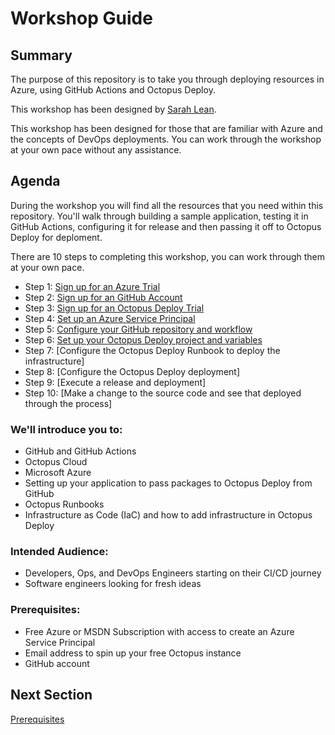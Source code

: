 # Workshop Guide

## Summary

The purpose of this repository is to take you through deploying resources in Azure, using GitHub Actions and Octopus Deploy. 

This workshop has been designed by [Sarah Lean](https://www.linkedin.com/in/sazlean/). 

This workshop has been designed for those that are familiar with Azure and the concepts of DevOps deployments.  You can work through the workshop at your own pace without any assistance. 

## Agenda

During the workshop you will find all the resources that you need within this repository.   You'll walk through building a sample application, testing it in GitHub Actions, configuring it for release and then passing it off to Octopus Deploy for deploment. 

There are 10 steps to completing this workshop, you can work through them at your own pace. 

- Step 1: [Sign up for an Azure Trial](05_Azure_Sign_up.md)
- Step 2: [Sign up for an GitHub Account](03_GitHub_Sign_up.md)
- Step 3: [Sign up for an Octopus Deploy Trial](04_Octopus_Deploy_Cloud_Sign_up.md)
- Step 4: [Set up an Azure Service Principal](07_Azure_Service_Principal.md)
- Step 5: [Configure your GitHub repository and workflow](08_GitHub_Actions_Configuration.md)
- Step 6: [Set up your Octopus Deploy project and variables](09_Octopus_Deploy_Initial_Setup.md)
- Step 7: [Configure the Octopus Deploy Runbook to deploy the infrastructure]
- Step 8: [Configure the Octopus Deploy deployment]
- Step 9: [Execute a release and deployment]
- Step 10: [Make a change to the source code and see that deployed through the process]


### We'll introduce you to: 

- GitHub and GitHub Actions
- Octopus Cloud
- Microsoft Azure
- Setting up your application to pass packages to Octopus Deploy from GitHub
- Octopus Runbooks
- Infrastructure as Code (IaC) and how to add infrastructure in Octopus Deploy


### Intended Audience:

- Developers, Ops, and DevOps Engineers starting on their CI/CD journey
- Software engineers looking for fresh ideas

### Prerequisites:

- Free Azure or MSDN Subscription with access to create an Azure Service Principal 
- Email address to spin up your free Octopus instance
- GitHub account


## Next Section

[Prerequisites](02_Prerequisites.md)